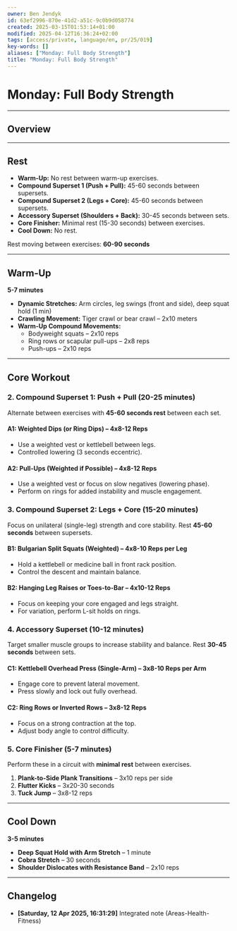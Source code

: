 ```yaml
---
owner: Ben Jendyk
id: 63ef2996-870e-41d2-a51c-9c0b9d058774
created: 2025-03-15T01:53:14+01:00
modified: 2025-04-12T16:36:24+02:00
tags: [access/private, language/en, pr/25/019]
key-words: []
aliases: ["Monday: Full Body Strength"]
title: "Monday: Full Body Strength"
---
```


# Monday: Full Body Strength

---

## Overview

---

## Rest

- **Warm-Up:** No rest between warm-up exercises.  
- **Compound Superset 1 (Push + Pull):** 45-60 seconds between supersets.  
- **Compound Superset 2 (Legs + Core):** 45-60 seconds between supersets.  
- **Accessory Superset (Shoulders + Back):** 30-45 seconds between sets.  
- **Core Finisher:** Minimal rest (15-30 seconds) between exercises.  
- **Cool Down:** No rest.

Rest moving between exercises: **60-90 seconds**

---

## Warm-Up

**5-7 minutes**

- **Dynamic Stretches:** Arm circles, leg swings (front and side), deep squat hold (1 min)  
- **Crawling Movement:** Tiger crawl or bear crawl – 2x10 meters  
- **Warm-Up Compound Movements:**  
  - Bodyweight squats – 2x10 reps  
  - Ring rows or scapular pull-ups – 2x8 reps  
  - Push-ups – 2x10 reps

---

## Core Workout

### **2. Compound Superset 1: Push + Pull (20-25 minutes)**

Alternate between exercises with **45-60 seconds rest** between each set.

#### **A1: Weighted Dips (or Ring Dips)** – 4x8-12 Reps

- Use a weighted vest or kettlebell between legs.  
- Controlled lowering (3 seconds eccentric).  

#### **A2: Pull-Ups (Weighted if Possible)** – 4x8-12 Reps

- Use a weighted vest or focus on slow negatives (lowering phase).  
- Perform on rings for added instability and muscle engagement.

### **3. Compound Superset 2: Legs + Core (15-20 minutes)**

Focus on unilateral (single-leg) strength and core stability. Rest **45-60 seconds** between supersets.

#### **B1: Bulgarian Split Squats (Weighted)** – 4x8-10 Reps per Leg

- Hold a kettlebell or medicine ball in front rack position.  
- Control the descent and maintain balance.  

#### **B2: Hanging Leg Raises or Toes-to-Bar** – 4x10-12 Reps

- Focus on keeping your core engaged and legs straight.  
- For variation, perform L-sit holds on rings.  

### **4. Accessory Superset (10-12 minutes)**

Target smaller muscle groups to increase stability and balance. Rest **30-45 seconds** between sets.

#### **C1: Kettlebell Overhead Press (Single-Arm)** – 3x8-10 Reps per Arm

- Engage core to prevent lateral movement.  
- Press slowly and lock out fully overhead.  

#### **C2: Ring Rows or Inverted Rows** – 3x8-12 Reps

- Focus on a strong contraction at the top.  
- Adjust body angle to control difficulty.  

### **5. Core Finisher (5-7 minutes)**

Perform these in a circuit with **minimal rest** between exercises.

1. **Plank-to-Side Plank Transitions** – 3x10 reps per side  
2. **Flutter Kicks** – 3x20-30 seconds  
3. **Tuck Jump** – 3x8-12 reps  

---

## Cool Down

**3-5 minutes**

- **Deep Squat Hold with Arm Stretch** – 1 minute  
- **Cobra Stretch** – 30 seconds  
- **Shoulder Dislocates with Resistance Band** – 2x10 reps  

---

## Changelog

- **[Saturday, 12 Apr 2025, 16:31:29]** Integrated note (Areas-Health-Fitness)
